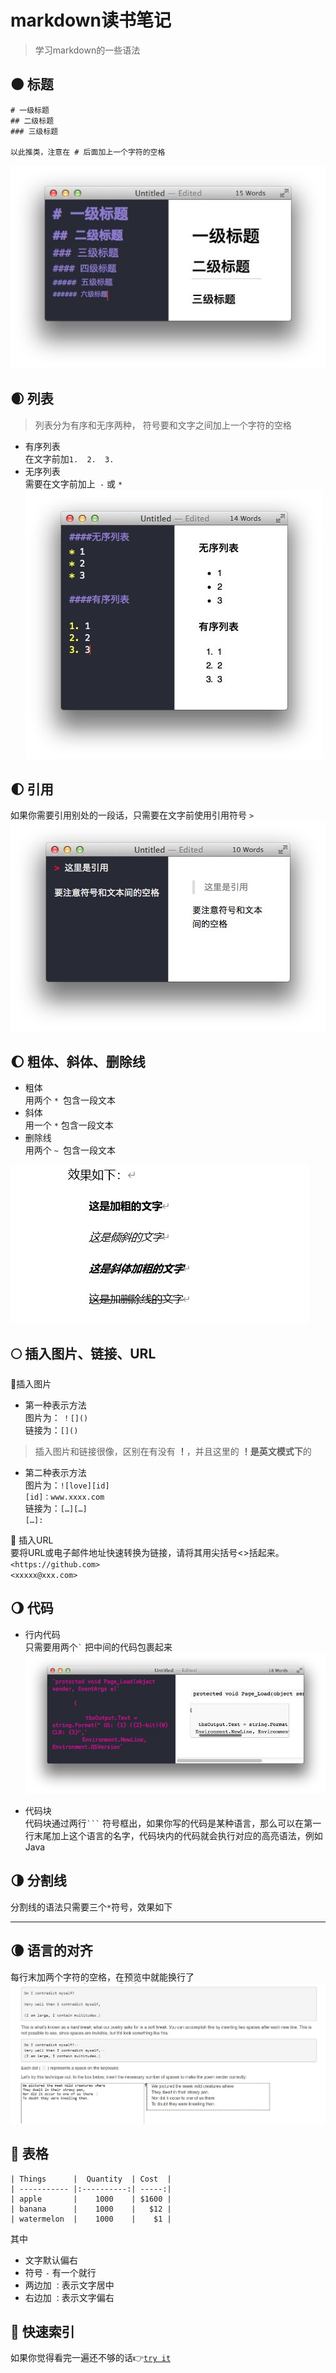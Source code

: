 # markdown读书笔记
>学习markdown的一些语法

## 🌑 标题
```
# 一级标题
## 二级标题
### 三级标题

以此推类，注意在 # 后面加上一个字符的空格
```
![title](https://github.com/ruorong/markdown/raw/master/image/title.jpg)

## 🌒 列表
>列表分为有序和无序两种， 符号要和文字之间加上一个字符的空格
- 有序列表  
在文字前加`1.  2.  3.`
- 无序列表  
需要在文字前加上` -` 或 `*`   
![list](https://github.com/ruorong/markdown/raw/master/image/list.jpg)


## 🌓 引用
如果你需要引用别处的一段话，只需要在文字前使用引用符号 `> `
![quote](https://github.com/ruorong/markdown/raw/master/image/quote.jpg)

## 🌔 粗体、斜体、删除线
- 粗体  
用两个 `* `包含一段文本
- 斜体  
用一个 `*` 包含一段文本
- 删除线  
用两个 `~ `包含一段文本

![effect](https://github.com/ruorong/markdown/raw/master/image/effect.jpg)

## 🌕 插入图片、链接、URL
🚩插入图片  
- 第一种表示方法  
图片为： `！[]()`  
链接为：`[]()`
>插入图片和链接很像，区别在有没有 **！**，并且这里的 **！**是**英文模式下**的  

- 第二种表示方法  
图片为：`![love][id] `   
`[id]：www.xxxx.com  `  
链接为：`[…][…] `   
`[…]:`

🚩 插入URL  
要将URL或电子邮件地址快速转换为链接，请将其用尖括号<>括起来。  
`<https://github.com> `  
`<xxxxx@xxx.com>`
## 🌖 代码
 - 行内代码  
 只需要用两个``` ` ``` 把中间的代码包裹起来  
 ![code](https://github.com/ruorong/markdown/raw/master/image/code.jpg)

 - 代码块  
 代码块通过两行` ``` ` 符号框出，如果你写的代码是某种语言，那么可以在第一行末尾加上这个语言的名字，代码块内的代码就会执行对应的高亮语法，例如Java
 ## 🌗 分割线
 分割线的语法只需要三个` * `符号，效果如下
 ***
 ## 🌘 语言的对齐
 每行末加两个字符的空格，在预览中就能换行了  
  ![alignment](https://github.com/ruorong/markdown/raw/master/image/alignment.jpg)
## 🌝 表格
```
| Things      |  Quantity  | Cost  |
| ----------- |:----------:| -----:|
| apple       |    1000    | $1600 |
| banana      |    1000    |   $12 |
| watermelon  |    1000    |    $1 |
```
其中
- 文字默认偏右
- 符号 `-` 有一个就行
- 两边加  `：`表示文字居中
- 右边加  `：`表示文字偏右 
## 🌙 快速索引
如果你觉得看完一遍还不够的话👉[`try it`](#markdown读书笔记)
